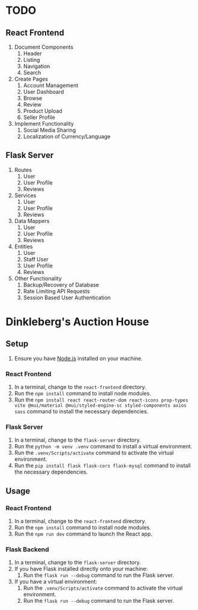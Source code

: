 # TODO

## React Frontend
1. Document Components
   1. Header
   2. Listing
   3. Navigation
   4. Search
2. Create Pages
   1. Account Management
   2. User Dashboard
   3. Browse
   4. Review
   5. Product Upload
   6. Seller Profile
3. Implement Functionality
   1. Social Media Sharing
   2. Localization of Currency/Language

## Flask Server
1. Routes
   1. User
   2. User Profile
   3. Reviews
2. Services
   1. User
   2. User Profile
   3. Reviews
3. Data Mappers
   1. User
   2. User Profile
   3. Reviews
4. Entities
   1. User
   2. Staff User
   3. User Profile
   4. Reviews
5. Other Functionality
   1. Backup/Recovery of Database
   2. Rate Limiting API Requests
   3. Session Based User Authentication

# Dinkleberg's Auction House

## Setup
1. Ensure you have [Node.js](https://nodejs.org/en/download) installed on your machine.

### React Frontend
1. In a terminal, change to the `react-frontend` directory.
2. Run the `npm install` command to install node modules.
3. Run the `npm install react react-router-dom react-icons prop-types vite @mui/material @mui/styled-engine-sc styled-components axios sass` command to install the necessary dependencies.

### Flask Server
1. In a terminal, change to the `flask-server` directory.
2. Run the `python -m venv .venv` command to install a virtual environment.
3. Run the `.venv/Scripts/activate` command to activate the virtual environment.
4. Run the `pip install flask flask-cors flask-mysql` command to install the necessary dependencies.

## Usage

### React Frontend
1. In a terminal, change to the `react-frontend` directory.
2. Run the `npm install` command to install node modules.
3. Run the `npm run dev` command to launch the React app.

### Flask Backend
1. In a terminal, change to the `flask-server` directory.
2. If you have Flask installed directly onto your machine:
    1. Run the `flask run --debug` command to run the Flask server.
3. If you have a virtual environment:
    1. Run the `.venv/Scripts/activate` command to activate the virtual environment.
    2. Run the `flask run --debug` command to run the Flask server.
